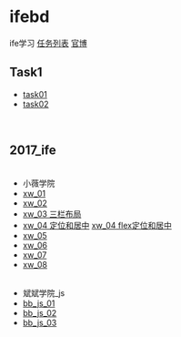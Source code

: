 # ifebd
ife学习
<a href="http://ife.baidu.com/task/all" target="_blank">任务列表</a> <a href="http://weibo.com/baiduife" target="_blank">官博</a>
<h2>Task1</h2>
  <ul>
    <li><a href="http://ollehz.github.io/ifebd/T1/task001/index.html" target="_blank">task01</a></li>
    <li><a href="http://ollehz.github.io/ifebd/T1/task002/index.html" target="_blank">task02</a></li>

  </ul>
 
<h2>2017_ife</h2>
  <ul> 
  <li>小薇学院</li>
    <li><a href="http://ollehz.github.io/ifebd/2017_IFE/xiaowei/task01.html" target="_blank">xw_01</a></li>
    <li><a href="http://ollehz.github.io/ifebd/2017_IFE/xiaowei/task02/task_02.html" target="_blank">xw_02</a></li>
    <li><a href="http://ollehz.github.io/ifebd/2017_IFE/xiaowei/task03/task_03.html" target="_blank">xw_03 三栏布局</a></li>
    <li>
    <a href="http://ollehz.github.io/ifebd/2017_IFE/xiaowei/task04/task_04.html" target="_blank">xw_04 定位和居中</a>
    <a href="http://ollehz.github.io/ifebd/2017_IFE/xiaowei/task04/flex_task04.html" target="_blank">xw_04 flex定位和居中</a>
    </li>
    <li><a href="http://ollehz.github.io/ifebd/2017_IFE/xiaowei/task05/task_05.html" target="_blank">xw_05</a></li>
    <li><a href="http://ollehz.github.io/ifebd/2017_IFE/xiaowei/task06/task_06.html" target="_blank">xw_06</a></li>
    <li><a href="http://ollehz.github.io/ifebd/2017_IFE/xiaowei/task_07/task_07.html" target="_blank">xw_07</a></li>
    <li><a href="http://ollehz.github.io/ifebd/2017_IFE/xiaowei/task08/task_08.html" target="_blank">xw_08</a></li>
  </ul>
  <ul>
    <li>斌斌学院_js</li>
    <li><a href="http://ollehz.github.io/ifebd/2017_IFE/binbin/task01/task_01.html" target="_blank">bb_js_01</a></li>
    <li><a href="http://ollehz.github.io/ifebd/2017_IFE/binbin/task02/task_02.html" target="_blank">bb_js_02</a></li>
    <li><a href="http://ollehz.github.io/ifebd/2017_IFE/binbin/task02/task_03.html" target="_blank">bb_js_03</a></li>
  </ul>
